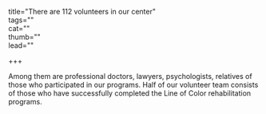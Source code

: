title="There are 112 volunteers in our center"  
tags=""  
cat=""  
thumb=""  
lead=""  

+++

Among them are professional doctors, lawyers, psychologists, relatives of those who participated in our programs. Half of our volunteer team consists of those who have successfully completed the Line of Color rehabilitation programs.
